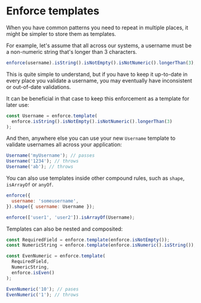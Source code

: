 # Enforce templates

When you have common patterns you need to repeat in multiple places, it might be simpler to store them as templates.

For example, let's assume that all across our systems, a username must be a non-numeric string that's longer than 3 characters.

```js
enforce(username).isString().isNotEmpty().isNotNumeric().longerThan(3);
```

This is quite simple to understand, but if you have to keep it up-to-date in every place you validate a username, you may eventually have inconsistent or out-of-date validations.

It can be beneficial in that case to keep this enforcement as a template for later use:

```js
const Username = enforce.template(
  enforce.isString().isNotEmpty().isNotNumeric().longerThan(3)
);
```

And then, anywhere else you can use your new `Username` template to validate usernames all across your application:

```js
Username('myUsername'); // passes
Username('1234'); // throws
Username('ab'); // throws
```

You can also use templates inside other compound rules, such as `shape`, `isArrayOf` or `anyOf`.

```js
enforce({
  username: 'someusername',
}).shape({ username: Username });

enforce(['user1', 'user2']).isArrayOf(Username);
```

Templates can also be nested and composited:

```js
const RequiredField = enforce.template(enforce.isNotEmpty());
const NumericString = enforce.template(enforce.isNumeric().isString());

const EvenNumeric = enforce.template(
  RequiredField,
  NumericString,
  enforce.isEven()
);

EvenNumeric('10'); // pases
EvenNumeric('1'); // throws
```
